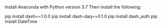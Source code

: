 Install Anaconda with Python version 3.7
Then install the following:


pip install dash==1.0.0
pip install dash-daq==0.1.0
pip install dash_auth
pip install DateTime


